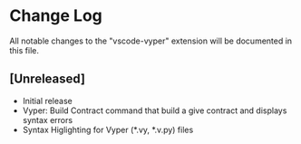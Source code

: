 # Change Log
All notable changes to the "vscode-vyper" extension will be documented in this file.

## [Unreleased]
- Initial release
- Vyper: Build Contract command that build a give contract and displays syntax errors
- Syntax Higlighting for Vyper (*.vy, *.v.py) files